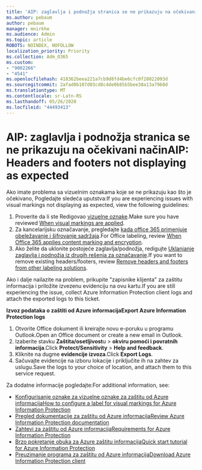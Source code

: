 ```yaml
---
title: 'AIP: zaglavlja i podnožja stranica se ne prikazuju na očekivani način'
ms.author: pebaum
author: pebaum
manager: mnirkhe
ms.audience: Admin
ms.topic: article
ROBOTS: NOINDEX, NOFOLLOW
localization_priority: Priority
ms.collection: Adm_O365
ms.custom:
- "9002266"
- "4541"
ms.openlocfilehash: 418362beea221a7cb9d8fd4be6cfc0f28022093d
ms.sourcegitcommit: 2afad0b107d03cd8c4de0b85b5bee38a13a7960d
ms.translationtype: MT
ms.contentlocale: sr-Latn-RS
ms.lasthandoff: 05/26/2020
ms.locfileid: "44493413"
---
```

# <a name="aip-headers-and-footers-not-displaying-as-expected"></a><span data-ttu-id="88f79-102">AIP: zaglavlja i podnožja stranica se ne prikazuju na očekivani način</span><span class="sxs-lookup"><span data-stu-id="88f79-102">AIP: Headers and footers not displaying as expected</span></span>

<span data-ttu-id="88f79-103">Ako imate problema sa vizuelnim oznakama koje se ne prikazuju kao što je očekivano, Pogledajte sledeća uputstva:</span><span class="sxs-lookup"><span data-stu-id="88f79-103">If you are experiencing issues with visual markings not displaying as expected, view the following guidelines:</span></span>

1. <span data-ttu-id="88f79-104">Proverite da li ste Redigovao [vizuelne oznake](https://docs.microsoft.com/azure/information-protection/configure-policy-markings#when-visual-markings-are-applied).</span><span class="sxs-lookup"><span data-stu-id="88f79-104">Make sure you have reviewed [When visual markings are applied](https://docs.microsoft.com/azure/information-protection/configure-policy-markings#when-visual-markings-are-applied).</span></span>
2. <span data-ttu-id="88f79-105">Za kancelarijsku označavanje, pregledajte [kada office 365 primenjuje obeležavanje i šifrovanje sadržaja](https://docs.microsoft.com/microsoft-365/compliance/sensitivity-labels-office-apps#when-office-apps-apply-content-marking-and-encryption).</span><span class="sxs-lookup"><span data-stu-id="88f79-105">For Office labeling, review [When Office 365 applies content marking and encryption](https://docs.microsoft.com/microsoft-365/compliance/sensitivity-labels-office-apps#when-office-apps-apply-content-marking-and-encryption).</span></span>
3. <span data-ttu-id="88f79-106">Ako želite da uklonite postojeće zaglavlja/podnožja, redigujte [Uklanjanje zaglavlja i podnožja iz drugih rešenja za označavanje](https://docs.microsoft.com/azure/information-protection/rms-client/client-admin-guide-customizations#remove-headers-and-footers-from-other-labeling-solutions).</span><span class="sxs-lookup"><span data-stu-id="88f79-106">If you want to remove existing headers/footers, review [Remove headers and footers from other labeling solutions](https://docs.microsoft.com/azure/information-protection/rms-client/client-admin-guide-customizations#remove-headers-and-footers-from-other-labeling-solutions).</span></span>

<span data-ttu-id="88f79-107">Ako i dalje nailazite na problem, prikupite "zapisnike klijenta" za zaštitu informacija i priložite izvezenu evidenciju na ovu kartu.</span><span class="sxs-lookup"><span data-stu-id="88f79-107">If you are still experiencing the issue, collect Azure Information Protection client logs and attach the exported logs to this ticket.</span></span>

<span data-ttu-id="88f79-108">**Izvoz podataka o zaštiti od Azure informacija**</span><span class="sxs-lookup"><span data-stu-id="88f79-108">**Export Azure Information Protection logs**</span></span>

1. <span data-ttu-id="88f79-109">Otvorite Office dokument ili kreirajte novu e-poruku u programu Outlook.</span><span class="sxs-lookup"><span data-stu-id="88f79-109">Open an Office document or create a new email in Outlook.</span></span>
2. <span data-ttu-id="88f79-110">Izaberite stavku **Zaštita/osetljivost**u  >  **okviru pomoći i povratnih informacija**.</span><span class="sxs-lookup"><span data-stu-id="88f79-110">Click **Protect/Sensitivity** > **Help and feedback**.</span></span>
3. <span data-ttu-id="88f79-111">Kliknite na dugme **evidencije izvoza**.</span><span class="sxs-lookup"><span data-stu-id="88f79-111">Click **Export Logs**.</span></span>
4. <span data-ttu-id="88f79-112">Sačuvajte evidencije na izboru lokacije i priključite ih na zahtev za uslugu.</span><span class="sxs-lookup"><span data-stu-id="88f79-112">Save the logs to your choice of location, and attach them to this service request.</span></span>

<span data-ttu-id="88f79-113">Za dodatne informacije pogledajte:</span><span class="sxs-lookup"><span data-stu-id="88f79-113">For additional information, see:</span></span>

- [<span data-ttu-id="88f79-114">Konfigurisanje oznake za vizuelne oznake za zaštitu od Azure informacija</span><span class="sxs-lookup"><span data-stu-id="88f79-114">How to configure a label for visual markings for Azure Information Protection</span></span>](https://docs.microsoft.com/azure/information-protection/configure-policy-markings)
- [<span data-ttu-id="88f79-115">Pregled dokumentacije za zaštitu od Azure informacija</span><span class="sxs-lookup"><span data-stu-id="88f79-115">Review Azure Information Protection documentation</span></span>](https://docs.microsoft.com/azure/information-protection/what-is-information-protection)
- [<span data-ttu-id="88f79-116">Zahtevi za zaštitu od Azure informacija</span><span class="sxs-lookup"><span data-stu-id="88f79-116">Requirements for Azure Information Protection</span></span>](https://docs.microsoft.com/azure/information-protection/get-started/requirements)
- [<span data-ttu-id="88f79-117">Brzo pokretanje obuka za Azure zaštitu informacija</span><span class="sxs-lookup"><span data-stu-id="88f79-117">Quick start tutorial for Azure Information Protection</span></span>](https://docs.microsoft.com/azure/information-protection/get-started/infoprotect-quick-start-tutorial)
- [<span data-ttu-id="88f79-118">Preuzimanje programa za zaštitu od Azure informacija</span><span class="sxs-lookup"><span data-stu-id="88f79-118">Download Azure Information Protection client</span></span>](https://www.microsoft.com/download/details.aspx?id=53018)
